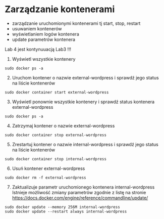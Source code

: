 # Zarządzanie kontenerami

- zarządzanie uruchomionymi kontenerami tj start, stop, restart
- usuwaniem kontenerów
- wyświetlaniem logów kontenera
- update parametrów kontenera

Lab 4 jest kontynuuacją Lab3 !!!

1. Wyświetl wszystkie kontenery
```
sudo docker ps -a
```

2. Uruchom kontener o nazwie external-wordpress i sprawdź jego status na liście kontenerów
```
sudo docker container start external-wordpress
```

3. Wyświetl ponownie wszystkie kontenery i sprawdź status kontenera external-wordpress
```
sudo docker ps -a
```

4. Zatrzymaj kontener o nazwie external-wordpress
```
sudo docker container stop external-wordpress
```

5. Zrestartuj kontener o nazwie internal-wordpress i sprawdź jego status na liście kontenerów
```
sudo docker container stop internal-wordpress
```

6. Usuń kontener external-wordpress
```
sudo docker rm -f external-wordpress
```

7. Zaktualizuje parametr uruchomionego kontenera internal-wordpress
Istnieje możliwość zmiany parametrów zgodnie z listę na stronie https://docs.docker.com/engine/reference/commandline/update/
```
sudo docker update --memory 256M internal-wordpress
sudo docker update --restart always internal-wordpress
```
